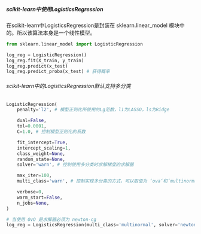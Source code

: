 ##### scikit-learn中使用LogisticsRegression

在scikit-learn中LogisticsRegression是封装在 sklearn.linear_model 模块中的。所以该算法本身是一个线性模型。

```python
from sklearn.linear_model import LogisticRegression

log_reg = LogisticRegression()
log_reg.fit(X_train, y_train)
log_reg.predict(x_test)
log_reg.predict_proba(x_test) # 获得概率
```



###### scikit-learn中的LogisticsRegression默认支持多分类

```python
LogisticRegression(
    penalty='l2', # 模型正则化所使用的Lg范数，l1为LASSO，ls为Ridge

    dual=False,
    tol=0.0001,
    C=1.0, # 控制模型正则化的系数

    fit_intercept=True,
    intercept_scaling=1,
    class_weight=None,
    random_state=None,
    solver='warn', # 控制使用多分类时求解梯度的求解器

    max_iter=100,
    multi_class='warn', # 控制实现多分类的方式，可以取值为 ‘ova‘和’multinormal‘

    verbose=0,
    warm_start=False,
    n_jobs=None,
)

# 当使用 OvO 是求解器必须为 newton-cg
log_reg = LogisticsRegression(multi_class='multinormal', solver='newton-cg')
```
